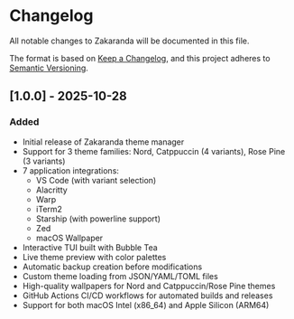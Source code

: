 # Changelog

All notable changes to Zakaranda will be documented in this file.

The format is based on [Keep a Changelog](https://keepachangelog.com/en/1.0.0/),
and this project adheres to [Semantic Versioning](https://semver.org/spec/v2.0.0.html).

## [1.0.0] - 2025-10-28

### Added
- Initial release of Zakaranda theme manager
- Support for 3 theme families: Nord, Catppuccin (4 variants), Rose Pine (3 variants)
- 7 application integrations:
  - VS Code (with variant selection)
  - Alacritty
  - Warp
  - iTerm2
  - Starship (with powerline support)
  - Zed
  - macOS Wallpaper
- Interactive TUI built with Bubble Tea
- Live theme preview with color palettes
- Automatic backup creation before modifications
- Custom theme loading from JSON/YAML/TOML files
- High-quality wallpapers for Nord and Catppuccin/Rose Pine themes
- GitHub Actions CI/CD workflows for automated builds and releases
- Support for both macOS Intel (x86_64) and Apple Silicon (ARM64)

